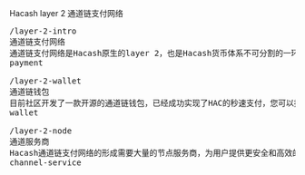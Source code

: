Hacash layer 2 
通道链支付网络



<pre class="nav">
/layer-2-intro
通道链支付网络
通道链支付网络是Hacash原生的layer 2，也是Hacash货币体系不可分割的一环，在2018年的Hacash白皮书中有详细介绍。它主要用于Hacash Layer1上代币的即时支付，比闪电网络更加安全、高效和去中心化。
payment

/layer-2-wallet
通道链钱包
目前社区开发了一款开源的通道链钱包，已经成功实现了HAC的秒速支付，您可以按照步骤进行体验。
wallet

/layer-2-node
通道服务商
Hacash通道链支付网络的形成需要大量的节点服务商，为用户提供更安全和高效的支付服务。
channel-service
</pre>
